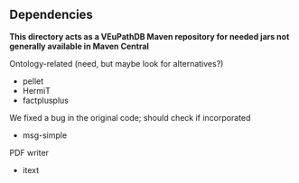 ## Dependencies

**This directory acts as a VEuPathDB Maven repository for needed jars not generally available in Maven Central**

Ontology-related (need, but maybe look for alternatives?)
- pellet
- HermiT
- factplusplus

We fixed a bug in the original code; should check if incorporated
- msg-simple

PDF writer
- itext
